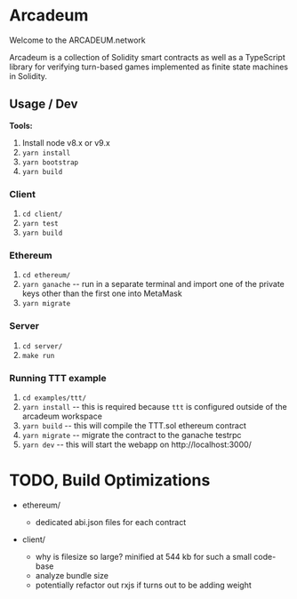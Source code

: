 # Arcadeum

Welcome to the ARCADEUM.network

Arcadeum is a collection of Solidity smart contracts as well as a TypeScript library for verifying turn-based games implemented as finite state machines in Solidity.


## Usage / Dev

**Tools:**

1. Install node v8.x or v9.x
2. `yarn install`
3. `yarn bootstrap`
4. `yarn build`


### Client

1. `cd client/`
2. `yarn test`
3. `yarn build`


### Ethereum

1. `cd ethereum/`
2. `yarn ganache` -- run in a separate terminal and import one of the private keys other than the first one into MetaMask
3. `yarn migrate`


### Server

1. `cd server/`
2. `make run`


### Running TTT example

1. `cd examples/ttt/`
2. `yarn install` -- this is required because `ttt` is configured outside of the arcadeum workspace
3. `yarn build` -- this will compile the TTT.sol ethereum contract
4. `yarn migrate` -- migrate the contract to the ganache testrpc
5. `yarn dev` -- this will start the webapp on http://localhost:3000/


# TODO, Build Optimizations

* ethereum/
  * dedicated abi.json files for each contract

* client/
  * why is filesize so large? minified at 544 kb for such a small code-base
  * analyze bundle size
  * potentially refactor out rxjs if turns out to be adding weight
